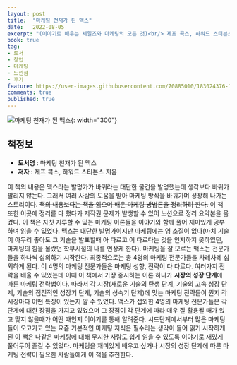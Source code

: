 ```yaml
---
layout: post
title:  "마케팅 천재가 된 맥스"
date:   2022-08-05
excerpt: "(이야기로 배우는 세일즈와 마케팅의 모든 것)<br/> 제프 콕스, 하워드 스티븐스 저"
book: true
tag:
- 도서
- 창업
- 마케팅
- 느낀점
- 후기
feature: https://user-images.githubusercontent.com/70885010/183024376-1f9e0b46-0798-41e4-a19a-5ad79e72e67d.jpeg
comments: true
published: true
---
```


![마케팅 천재가 된 맥스](https://user-images.githubusercontent.com/70885010/183024376-1f9e0b46-0798-41e4-a19a-5ad79e72e67d.jpeg){: width="300"}


## 책정보
   - **도서명** : 마케팅 천재가 된 맥스
   - **저자** :  제프 콕스, 하워드 스티븐스 지음

이 책의 내용은 맥스라는 발명가가 바퀴라는 대단한 물건을 발명했는데 생각보다 바퀴가 팔리지 않는다. 그래서 여러 사람의 도움을 받아 마케팅 방식을 바꿔가며 성장해 나가는 스토리이다. ~~책의 내용보다는 책을 읽으며 배운 마케팅 방법론을 정리하려 한다.~~ 이 책 또한 이곳에 정리를 다 했다가 저작권 문제가 발생할 수 있어 노션으로 정리 요약본을 옮겼다. 이 책은 자칫 지루할 수 있는 마케팅 이론들을 이야기와 함께 풀어 재미있게 공부하며 읽을 수 있었다. 맥스는 대단한 발명가이지만 마케팅에는 영 소질이 없다(마치 기술이 아무리 좋아도 그 기술을 발표할때 아 다르고 어 다르다는 것을 인지하지 못하였던, 마케팅의 힘을 몰랐던 학부시절의 나를 연상케 한다). 마케팅을 잘 모르는 맥스는 전문가들을 하나씩 섭외하기 시작한다. 최종적으로는 총 4명의 마케팅 전문가들을 차례차례 섭외하게 된다. 이 4명의 마케팅 전문가들은 마케팅 성향, 전략이 다 다르다. 여러가지 전략을 배울 수 있었는데 이때 이 책에서 가장 중시하는 이론 하나가 **시장의 성장 단계**에 따른 마케팅 전략법이다. 따라서 각 시장(새로운 기술의 탄생 단계, 기술의 고속 성장 단계, 기술의 점진적인 성장기 단계, 기술의 성숙기 단계)에 맞는 마케팅 전략들이 뭔지 각 시장마다 어떤 특징이 있는지 알 수 있었다. 맥스가 섭외한 4명의 마케팅 전문가들은 각 단계에 대한 장점을 가지고 있었으며 그 장점이 각 단계에 따라 매우 잘 활용될 때가 있고 맞지 않을때가 어떤 때인지 이야기를 통해 알려준다. 시드단계에서부터 많은 마케팅들이 오고가고 있는 요즘 기본적인 마케팅 지식은 필수라는 생각이 들어 읽기 시작하게 된 이 책은 나같은 마케팅에 대해 무지한 사람도 쉽게 읽을 수 있도록 이야기로 재밌게 풀어두어 즐길 수 있었다. 마케팅을 재미있게 배우고 싶거나 시장의 성장 단계에 따른 마케팅 전략이 필요한 사람들에게 이 책을 추천한다.

